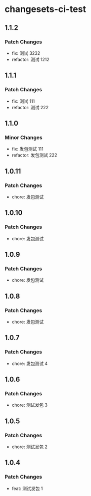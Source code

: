 # changesets-ci-test

## 1.1.2

### Patch Changes

- fix: 测试 3232
- refactor: 测试 1212

## 1.1.1

### Patch Changes

- fix: 测试 111
- refactor: 测试 222

## 1.1.0

### Minor Changes

- fix: 发包测试 111
- refactor: 发包测试 222

## 1.0.11

### Patch Changes

- chore: 发包测试

## 1.0.10

### Patch Changes

- chore: 发包测试

## 1.0.9

### Patch Changes

- chore: 发包测试

## 1.0.8

### Patch Changes

- chore: 发包测试

## 1.0.7

### Patch Changes

- chore: 发包测试 4

## 1.0.6

### Patch Changes

- chore: 测试发包 3

## 1.0.5

### Patch Changes

- chore: 测试发包 2

## 1.0.4

### Patch Changes

- feat: 测试发包 1
